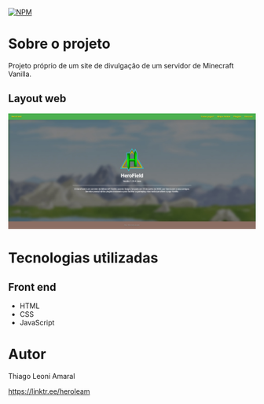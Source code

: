 [![NPM](https://img.shields.io/npm/l/react)](./LICENSE) 

# Sobre o projeto

Projeto próprio de um site de divulgação de um servidor de Minecraft Vanilla.

## Layout web
![Web 1](./src/assets/demo.jpg)

# Tecnologias utilizadas
## Front end
- HTML
- CSS
- JavaScript

# Autor

Thiago Leoni Amaral

https://linktr.ee/heroleam
